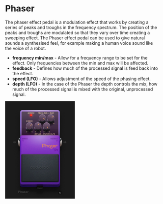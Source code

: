 # Phaser

The phaser effect pedal is a modulation effect that works by creating a
series of peaks and troughs in the frequency spectrum. The position of
the peaks and troughs are modulated so that they vary over time creating
a sweeping effect. The Phaser effect pedal can be used to give natural
sounds a synthesised feel, for example making a human voice sound like
the voice of a robot.

  - **frequency min/max** - Allow for a frequency range to be set for
    the effect. Only frequencies between the min and max will be
    affected.
  - **feedback** - Defines how much of the processed signal is feed back
    into the effect.
  - **speed (LFO)** - Allows adjustment of the speed of the phasing
    effect.
  - **depth (LFO)** - In the case of the Phaser the depth controls the
    mix, how much of the processed signal is mixed with the original,
    unprocessed signal.

![ /images/phaser.png]( /images/phaser.png
" /images/phaser.png")
